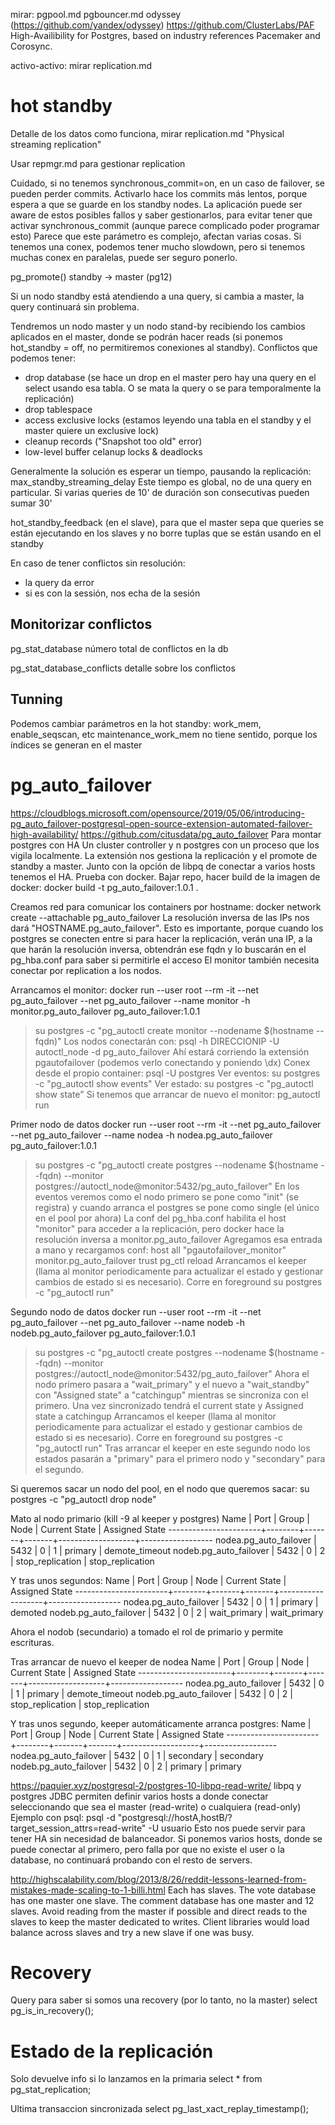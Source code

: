 mirar:
pgpool.md
pgbouncer.md
odyssey (https://github.com/yandex/odyssey)
https://github.com/ClusterLabs/PAF
  High-Availibility for Postgres, based on industry references Pacemaker and Corosync.



activo-activo:
mirar replication.md



# hot standby
Detalle de los datos como funciona, mirar replication.md "Physical streaming replication"

Usar repmgr.md para gestionar replication

Cuidado, si no tenemos synchronous_commit=on, en un caso de failover, se pueden perder commits.
Activarlo hace los commits más lentos, porque espera a que se guarde en los standby nodes.
La aplicación puede ser aware de estos posibles fallos y saber gestionarlos, para evitar tener que activar synchronous_commit (aunque parece complicado poder programar esto)
Parece que este parámetro es complejo, afectan varias cosas. Si tenemos una conex, podemos tener mucho slowdown, pero si tenemos muchas conex en paralelas, puede ser seguro ponerlo.

pg_promote()
  standby -> master (pg12)

Si un nodo standby está atendiendo a una query, si cambia a master, la query continuará sin problema.

Tendremos un nodo master y un nodo stand-by recibiendo los cambios aplicados en el master, donde se podrán hacer reads (si ponemos hot_standby = off, no permitiremos conexiones al standby).
Conflictos que podemos tener:
  - drop database (se hace un drop en el master pero hay una query en el select usando esa tabla. O se mata la query o se para temporalmente la replicación)
  - drop tablespace
  - access exclusive locks (estamos leyendo una tabla en el standby y el master quiere un exclusive lock)
  - cleanup records ("Snapshot too old" error)
  - low-level buffer celanup locks & deadlocks

Generalmente la solución es esperar un tiempo, pausando la replicación: max_standby_streaming_delay
Este tiempo es global, no de una query en particular. Si varias queries de 10' de duración son consecutivas pueden sumar 30'

hot_standby_feedback (en el slave), para que el master sepa que queries se están ejecutando en los slaves y no borre tuplas que se están usando en el standby

En caso de tener conflictos sin resolución:
  - la query da error
  - si es con la sessión, nos echa de la sesión

## Monitorizar conflictos
pg_stat_database
  número total de conflictos en la db

pg_stat_database_conflicts
  detalle sobre los conflictos


## Tunning
Podemos cambiar parámetros en la hot standby: work_mem, enable_seqscan, etc
maintenance_work_mem no tiene sentido, porque los índices se generan en el master




# pg_auto_failover
https://cloudblogs.microsoft.com/opensource/2019/05/06/introducing-pg_auto_failover-postgresql-open-source-extension-automated-failover-high-availability/
https://github.com/citusdata/pg_auto_failover
Para montar postgres con HA
Un cluster controller y n postgres con un proceso que los vigila localmente.
La extensión nos gestiona la replicación y el promote de standby a master.
Junto con la opción de libpq de conectar a varios hosts tenemos el HA.
Prueba con docker.
Bajar repo, hacer build de la imagen de docker: docker build -t pg_auto_failover:1.0.1 .

Creamos red para comunicar los containers por hostname:
docker network create --attachable pg_auto_failover
La resolución inversa de las IPs nos dará "HOSTNAME.pg_auto_failover". Esto es importante, porque cuando los postgres se conecten entre si para hacer la replicación, verán una IP, a la que harán la resolución inversa, obtendrán ese fqdn y lo buscarán en el pg_hba.conf para saber si permitirle el acceso
El monitor también necesita conectar por replication a los nodos.

Arrancamos el monitor:
  docker run --user root --rm -it --net pg_auto_failover --net pg_auto_failover --name monitor -h monitor.pg_auto_failover pg_auto_failover:1.0.1
  > su postgres -c "pg_autoctl create monitor --nodename $(hostname --fqdn)"
  Los nodos conectarán con: psql -h DIRECCIONIP -U autoctl_node -d pg_auto_failover
  Ahí estará corriendo la extensión pgautofailover (podemos verlo conectando y poniendo \dx)
  Conex desde el propio container: psql -U postgres
  Ver eventos:
  > su postgres -c "pg_autoctl show events"
  Ver estado:
  > su postgres -c "pg_autoctl show state"
  Si tenemos que arrancar de nuevo el monitor:
  pg_autoctl run

  Primer nodo de datos
  docker run --user root --rm -it --net pg_auto_failover --net pg_auto_failover --name nodea -h nodea.pg_auto_failover pg_auto_failover:1.0.1
  > su postgres -c "pg_autoctl create postgres --nodename $(hostname --fqdn) --monitor postgres://autoctl_node@monitor:5432/pg_auto_failover"
  En los eventos veremos como el nodo primero se pone como "init" (se registra) y cuando arranca el postgres se pone como single (el único en el pool por ahora)
  La conf del pg_hba.conf habilita el host "monitor" para acceder a la replicación, pero docker hace la resolución inversa a monitor.pg_auto_failover
  Agregamos esa entrada a mano y recargamos conf:
    host all "pgautofailover_monitor" monitor.pg_auto_failover trust
    pg_ctl reload
  Arrancamos el keeper (llama al monitor periodicamente para actualizar el estado y gestionar cambios de estado si es necesario). Corre en foreground
  > su postgres -c "pg_autoctl run"


  Segundo nodo de datos
  docker run --user root --rm -it --net pg_auto_failover --net pg_auto_failover --name nodeb -h nodeb.pg_auto_failover pg_auto_failover:1.0.1
  > su postgres -c "pg_autoctl create postgres --nodename $(hostname --fqdn) --monitor postgres://autoctl_node@monitor:5432/pg_auto_failover"
  Ahora el nodo primero pasara a "wait_primary" y el nuevo a "wait_standby" con "Assigned state" a "catchingup" mientras se sincroniza con el primero.
  Una vez sincronizado tendrá el current state y Assigned state a catchingup
  Arrancamos el keeper (llama al monitor periodicamente para actualizar el estado y gestionar cambios de estado si es necesario). Corre en foreground
  > su postgres -c "pg_autoctl run"
  Tras arrancar el keeper en este segundo nodo los estados pasarán a "primary" para el primero nodo y "secondary" para el segundo.


Si queremos sacar un nodo del pool, en el nodo que queremos sacar:
su postgres -c "pg_autoctl drop node"


Mato al nodo primario (kill -9 al keeper y postgres)
                  Name |   Port | Group |  Node |     Current State |    Assigned State
-----------------------+--------+-------+-------+-------------------+------------------
nodea.pg_auto_failover |   5432 |     0 |     1 |           primary |    demote_timeout
nodeb.pg_auto_failover |   5432 |     0 |     2 |  stop_replication |  stop_replication

Y tras unos segundos:
                  Name |   Port | Group |  Node |     Current State |    Assigned State
-----------------------+--------+-------+-------+-------------------+------------------
nodea.pg_auto_failover |   5432 |     0 |     1 |           primary |           demoted
nodeb.pg_auto_failover |   5432 |     0 |     2 |      wait_primary |      wait_primary

Ahora el nodob (secundario) a tomado el rol de primario y permite escrituras.


Tras arrancar de nuevo el keeper de nodea
                  Name |   Port | Group |  Node |     Current State |    Assigned State
-----------------------+--------+-------+-------+-------------------+------------------
nodea.pg_auto_failover |   5432 |     0 |     1 |           primary |    demote_timeout
nodeb.pg_auto_failover |   5432 |     0 |     2 |  stop_replication |  stop_replication

Y tras unos segundo, keeper automáticamente arranca postgres:
                  Name |   Port | Group |  Node |     Current State |    Assigned State
-----------------------+--------+-------+-------+-------------------+------------------
nodea.pg_auto_failover |   5432 |     0 |     1 |         secondary |         secondary
nodeb.pg_auto_failover |   5432 |     0 |     2 |           primary |           primary






https://paquier.xyz/postgresql-2/postgres-10-libpq-read-write/
libpq y postgres JDBC permiten definir varios hosts a donde conectar seleccionando que sea el master (read-write) o cualquiera (read-only)
Ejemplo con psql:
psql -d "postgresql://hostA,hostB/?target_session_attrs=read-write" -U usuario
Esto nos puede servir para tener HA sin necesidad de balanceador.
Si ponemos varios hosts, donde se puede conectar al primero, pero falla por que no existe el user o la database, no continuará probando con el resto de servers.


http://highscalability.com/blog/2013/8/26/reddit-lessons-learned-from-mistakes-made-scaling-to-1-billi.html
Each has slaves. The vote database has one master one slave. The comment database has one master and 12 slaves.
Avoid reading from the master if possible and direct reads to the slaves to keep the master dedicated to writes.
Client libraries would load balance across slaves and try a new slave if one was busy.


# Recovery
Query para saber si somos una recovery (por lo tanto, no la master)
select pg_is_in_recovery();


# Estado de la replicación
Solo devuelve info si lo lanzamos en la primaria
select * from pg_stat_replication;

Ultima transaccion sincronizada
select pg_last_xact_replay_timestamp();
